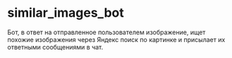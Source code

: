 # similar_images_bot
Бот, в ответ на отправленное пользователем изображение, ищет похожие изображения через Яндекс поиск по картинке и присылает их ответными сообщениями в чат.
